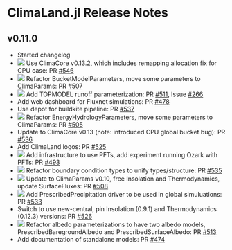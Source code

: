 ClimaLand.jl Release Notes
========================

v0.11.0
-------
- Started changelog
- ![][badge-🐛bugfix] Use ClimaCore v0.13.2, which includes remapping allocation fix for CPU case: PR [#546](https://github.com/CliMA/ClimaLand.jl/pull/546)
- ![][badge-💥breaking] Refactor BucketModelParameters, move some parameters to ClimaParams: PR [#507](https://github.com/CliMA/ClimaLand.jl/pull/507)
- ![][badge-✨feature] Add TOPMODEL runoff parameterization: PR [#511](https://github.com/CliMA/ClimaLand.jl/pull/511), Issue [#266](https://github.com/CliMA/ClimaLand.jl/issues/266)
- Add web dashboard for Fluxnet simulations: PR [#478](https://github.com/CliMA/ClimaLand.jl/pull/478)
- Use depot for buildkite pipeline: PR [#537](https://github.com/CliMA/ClimaLand.jl/pull/537)
- ![][badge-✨feature] Refactor EnergyHydrologyParameters, move some parameters to ClimaParams: PR [#505](https://github.com/CliMA/ClimaLand.jl/pull/505)
- Update to ClimaCore v0.13 (note: introduced CPU global bucket bug): PR [#536](https://github.com/CliMA/ClimaLand.jl/pull/536)
- Add ClimaLand logos: PR [#525](https://github.com/CliMA/ClimaLand.jl/pull/525)
- ![][badge-✨feature] Add infrastructure to use PFTs, add experiment running Ozark with PFTs: PR [#493](https://github.com/CliMA/ClimaLand.jl/pull/493)
- ![][badge-💥breaking] Refactor boundary condition types to unify types/structure: PR [#535](https://github.com/CliMA/ClimaLand.jl/pull/535)
- ![][badge-💥breaking] Update to ClimaParams v0.10, free Insolation and Thermodynamics, update SurfaceFluxes: PR [#508](https://github.com/CliMA/ClimaLand.jl/pull/508)
- ![][badge-✨feature] Add PrescribedPrecipitation driver to be used in global simuluations: PR [#533](https://github.com/CliMA/ClimaLand.jl/pull/533)
- Switch to use new-central, pin Insolation (0.9.1) and Thermodynamics (0.12.3) versions: PR [#526](https://github.com/CliMA/ClimaLand.jl/pull/526)
- ![][badge-💥breaking] Refactor albedo parameterizations to have two albedo models, PrescribedBaregroundAlbedo and PrescribedSurfaceAlbedo: PR [#513](https://github.com/CliMA/ClimaLand.jl/pull/513)
- Add documentation of standalone models: PR [#474](https://github.com/CliMA/ClimaLand.jl/pull/474)

<!--
Contributors are welcome to begin the description of changelog items with badge(s) below. Here is a brief description of when to use badges for a particular pull request / set of changes:
 - 💥breaking - breaking changes. For example: removing deprecated functions/types, removing support for functionality, API changes, breaking changes in compats.
 - ✨feature - new feature added. For example: adding support for a new parameterization.
 - 🐛bugfix - bugfix. For example: fixing incorrect logic, resulting in incorrect results, or fixing code that otherwise might give a `MethodError`.
 - 🔥behavioralΔ - behavioral changes. For example: a new model is used, yielding more accurate results.
 - 🤖precisionΔ - machine-precision changes. For example, swapping the order of summed arguments can result in machine-precision changes.
 - 🚀performance - performance improvements. For example: improving type inference, reducing allocations, or code hoisting.
-->

[badge-💥breaking]: https://img.shields.io/badge/💥BREAKING-red.svg
[badge-✨feature]: https://img.shields.io/badge/feature/enhancement-blue.svg
[badge-🐛bugfix]: https://img.shields.io/badge/🐛bugfix-purple.svg
[badge-🔥behavioralΔ]: https://img.shields.io/badge/🔥behavioralΔ-orange.svg
[badge-🤖precisionΔ]: https://img.shields.io/badge/🤖precisionΔ-black.svg
[badge-🚀performance]: https://img.shields.io/badge/🚀performance-green.svg
